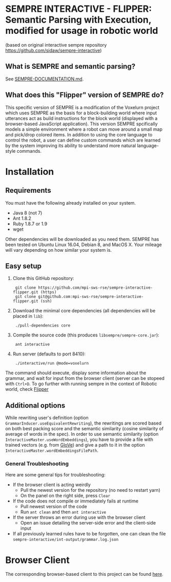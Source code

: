 # SEMPRE INTERACTIVE - FLIPPER: Semantic Parsing with Execution, modified for usage in robotic world 
(based on original interactive sempre repository https://github.com/sidaw/sempre-interactive)

## What is SEMPRE and semantic parsing?

See [SEMPRE-DOCUMENTATION.md](/SEMPRE-DOCUMENTATION.md).

## What does this "Flipper" version of SEMPRE do?

This specific version of SEMPRE is a modification of the Voxelurn project which
uses SEMPRE as the basis for a block-building world where input utterances act
as build instructions for the block world (displayed with a browser-based
JavaScript application). This version SEMPRE spcifically models a simple
environment where a robot can move around a small map and pick/drop colored
items. In addition to using the core language to control the robot, a user can
define custom commands which are learned by the system improving its ability to
understand more natural language-style commands.

# Installation

## Requirements

You must have the following already installed on your system.

- Java 8 (not 7)
- Ant 1.8.2
- Ruby 1.8.7 or 1.9
- wget

Other dependencies will be downloaded as you need them. SEMPRE has been tested
on Ubuntu Linux 16.04, Debian 8, and MacOS X. Your mileage will vary depending
on how similar your system is.

## Easy setup

1. Clone this GitHub repository:

        git clone https://github.com/mpi-sws-rse/sempre-interactive-flipper.git (https)
        git clone git@github.com:mpi-sws-rse/sempre-interactive-flipper.git (ssh)

2. Download the minimal core dependencies (all dependencies will be placed in `lib`):

        ./pull-dependencies core

3. Compile the source code (this produces `libsempre/sempre-core.jar`):

        ant interactive

4. Run server (defaults to port 8410):

        ./interactive/run @mode=voxelurn

The command should execute, display some information about the grammar, and
wait for input from the browser client (server can be stopeed with `Ctrl+D`.
To go further with running sempre in the context of Robotic world, check
[Flipper](http://flipper.mpi-sws.org/#/about)

## Additional options

While rewriting user's definition (option `GrammarInducer.useEquivalentRewriting`), 
the rewritings are scored based on both best packing score and the semantic 
similarity (cosine similarity of average of words in the spec). 
In order to use semantic similarity 
(option `InteractiveMaster.useWordEmbeddings`), 
you have to provide a file with trained vectors 
(e.g. from [GloVe](https://nlp.stanford.edu/projects/glove/)) 
and give a path to it in the option `InteractiveMaster.wordEmbeddingsFilePath`.

### General Troubleshooting

Here are some general tips for troubleshooting:

- If the browser client is acting weirdly
	- Pull the newest version for the repository (no need to restart yarn)
	- On the panel on the right side, press `Clear`
- If the code does not compile or immediately fails at runtime
	- Pull newest version of the code
	- Run `ant clean` and then `ant interactive`
- If the server throws an error during use with the browser client
	- Open an issue detailing the server-side error and the client-side input
- If all previously learned rules have to be forgotten, one can clean the file `sempre-interactive/int-output/grammar.log.json`

# Browser Client

The corresponding browser-based client to this project can be found
[here](https://github.com/mpi-sws-rse/flipper).

